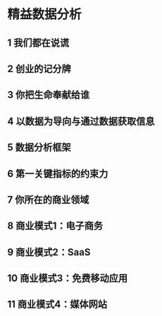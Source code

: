 # 精益数据分析

## 1 我们都在说谎

## 2 创业的记分牌

## 3 你把生命奉献给谁

## 4 以数据为导向与通过数据获取信息

## 5 数据分析框架

## 6 第一关键指标的约束力

## 7 你所在的商业领域

## 8 商业模式1：电子商务

## 9 商业模式2：SaaS

## 10 商业模式3：免费移动应用

## 11 商业模式4：媒体网站
